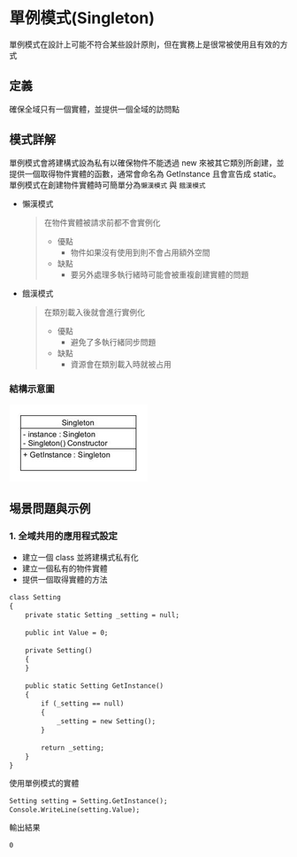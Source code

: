 # 單例模式(Singleton)

單例模式在設計上可能不符合某些設計原則，但在實務上是很常被使用且有效的方式

## 定義

確保全域只有一個實體，並提供一個全域的訪問點

## 模式詳解

單例模式會將建構式設為私有以確保物件不能透過 new 來被其它類別所創建，並提供一個取得物件實體的函數，通常會命名為 GetInstance 且會宣告成 static。
單例模式在創建物件實體時可簡單分為`懶漢模式` 與 `餓漢模式`

- 懶漢模式
  > 在物件實體被請求前都不會實例化
  >
  > - 優點
  >   - 物件如果沒有使用到則不會占用額外空間
  > - 缺點
  >   - 要另外處理多執行緒時可能會被重複創建實體的問題
- 餓漢模式
  > 在類別載入後就會進行實例化
  >
  > - 優點
  >   - 避免了多執行緒同步問題
  > - 缺點
  >   - 資源會在類別載入時就被占用

### 結構示意圖

![singleton diagram](Image/singleton%20diagram.jpg)

## 埸景問題與示例

### 1. 全域共用的應用程式設定

- 建立一個 class 並將建構式私有化
- 建立一個私有的物件實體
- 提供一個取得實體的方法

```CSharp
class Setting
{
    private static Setting _setting = null;

    public int Value = 0;

    private Setting()
    {
    }

    public static Setting GetInstance()
    {
        if (_setting == null)
        {
            _setting = new Setting();
        }

        return _setting;
    }
}
```

使用單例模式的實體

```CSharp
Setting setting = Setting.GetInstance();
Console.WriteLine(setting.Value);
```

輸出結果

```
0
```
